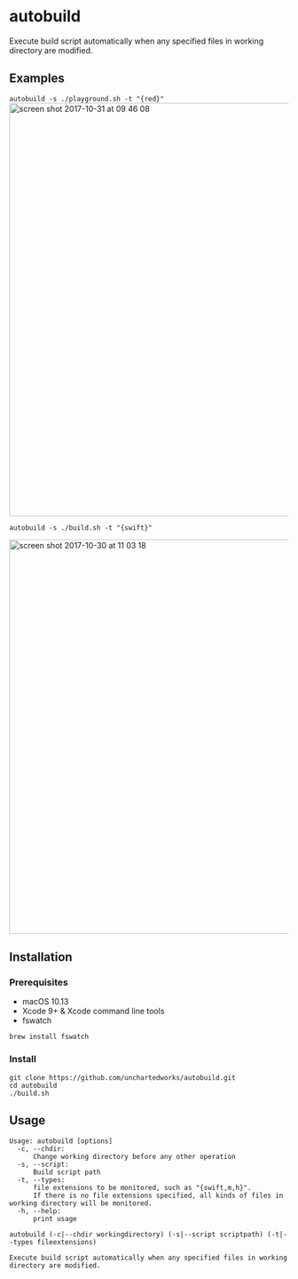 # autobuild

Execute build script automatically when any specified files in working directory are modified.

## Examples

```autobuild -s ./playground.sh -t "{red}"```
<img width="744" alt="screen shot 2017-10-31 at 09 46 08" src="https://user-images.githubusercontent.com/4646838/32214912-a36e2b3c-be20-11e7-95ed-115f9ffe82d4.png">

```autobuild -s ./build.sh -t "{swift}"```

<img width="710" alt="screen shot 2017-10-30 at 11 03 18" src="https://user-images.githubusercontent.com/4646838/32166129-43137168-bd65-11e7-9ec6-ec623eb562fb.png">

## Installation
### Prerequisites
- macOS 10.13
- Xcode 9+ & Xcode command line tools
- fswatch
```
brew install fswatch
```

### Install
``` 
git clone https://github.com/unchartedworks/autobuild.git
cd autobuild
./build.sh 
```

## Usage
```
Usage: autobuild [options]
  -c, --chdir:
      Change working directory before any other operation
  -s, --script:
      Build script path
  -t, --types:
      file extensions to be monitored, such as "{swift,m,h}".
      If there is no file extensions specified, all kinds of files in working directory will be monitored.
  -h, --help:
      print usage
      
autobuild (-c|--chdir workingdirectory) (-s|--script scriptpath) (-t|--types fileextensions)

Execute build script automatically when any specified files in working directory are modified.
```

